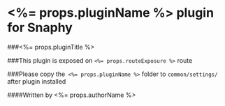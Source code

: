 # <%= props.pluginName %> plugin for Snaphy


###<%= props.pluginTitle %>

###This plugin is exposed on  `<%= props.routeExposure %>` route

###Please copy the` <%= props.pluginName %>` folder to `common/settings/` after plugin installed


####Written by <%= props.authorName %>


